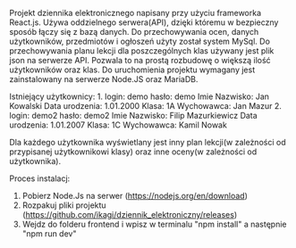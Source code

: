 Projekt dziennika elektronicznego napisany przy użyciu frameworka React.js. Używa oddzielnego serwera(API), dzięki któremu w bezpieczny sposób łączy się z bazą danych. Do przechowywania ocen, danych użytkowników, przedmiotów i ogłoszeń użyty został system MySql. Do przechowywania planu lekcji dla poszczególnych klas używany jest plik json na serwerze API. Pozwala to na prostą rozbudowę o większą ilość użytkowników oraz klas. Do uruchomienia projektu wymagany jest zainstalowany na serwerze Node.JS oraz MariaDB.

Istniejący użytkownicy:
1.
login: demo
hasło: demo
Imie Nazwisko: Jan Kowalski
Data urodzenia: 1.01.2000
Klasa: 1A
Wychowawca: Jan Mazur
2.
login: demo2
hasło: demo2
Imie Nazwisko: Filip Mazurkiewicz
Data urodzenia: 1.01.2007
Klasa: 1C
Wychowawca: Kamil Nowak

Dla każdego użytkownika wyświetlany jest inny plan lekcji(w zależności od przypisanej użytkownikowi klasy) oraz inne oceny(w zależności od użytkownika). 

Proces instalacj: 
1. Pobierz Node.Js na serwer (https://nodejs.org/en/download)
2. Rozpakuj pliki projektu (https://github.com/ikagi/dziennik_elektroniczny/releases)
3. Wejdz do folderu frontend i wpisz w terminalu "npm install" a następnie "npm run dev"
